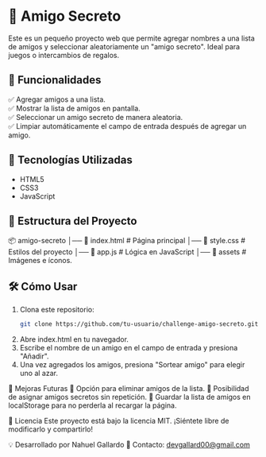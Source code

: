 # 🎉 Amigo Secreto

Este es un pequeño proyecto web que permite agregar nombres a una lista de amigos y seleccionar aleatoriamente un "amigo secreto". Ideal para juegos o intercambios de regalos.  

## 🚀 Funcionalidades  

✅ Agregar amigos a una lista.  
✅ Mostrar la lista de amigos en pantalla.  
✅ Seleccionar un amigo secreto de manera aleatoria.  
✅ Limpiar automáticamente el campo de entrada después de agregar un amigo.  

## 📌 Tecnologías Utilizadas  

- HTML5  
- CSS3  
- JavaScript  

## 📂 Estructura del Proyecto  

📦 amigo-secreto │── 📜 index.html # Página principal │── 📜 style.css # Estilos del proyecto │── 📜 app.js # Lógica en JavaScript │── 📂 assets # Imágenes e íconos.


## 🛠️ Cómo Usar  

1. Clona este repositorio:  
   ```bash
   git clone https://github.com/tu-usuario/challenge-amigo-secreto.git
2. Abre index.html en tu navegador.
3. Escribe el nombre de un amigo en el campo de entrada y presiona "Añadir".
4. Una vez agregados los amigos, presiona "Sortear amigo" para elegir uno al azar.

📌 Mejoras Futuras
🔹 Opción para eliminar amigos de la lista.
🔹 Posibilidad de asignar amigos secretos sin repetición.
🔹 Guardar la lista de amigos en localStorage para no perderla al recargar la página.

📄 Licencia
Este proyecto está bajo la licencia MIT. ¡Siéntete libre de modificarlo y compartirlo!

💡 Desarrollado por Nahuel Gallardo
📧 Contacto: devgallard00@gmail.com
